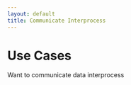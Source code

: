 ```yaml
---
layout: default
title: Communicate Interprocess
---
```

# Use Cases

Want to communicate data interprocess
